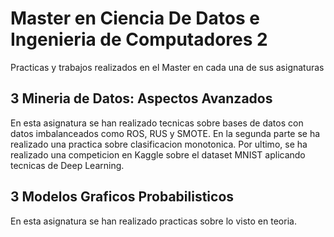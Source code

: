 # Master en Ciencia De Datos e Ingenieria de Computadores 2
Practicas y trabajos realizados en el Master en cada una de sus asignaturas

## 3 Mineria de Datos: Aspectos Avanzados
En esta asignatura se han realizado tecnicas sobre bases de datos con datos imbalanceados como ROS, RUS y SMOTE. En la segunda parte se ha realizado una practica sobre clasificacion monotonica. Por ultimo, se ha realizado una competicion en Kaggle sobre el dataset MNIST aplicando tecnicas de Deep Learning.

## 3 Modelos Graficos Probabilisticos
En esta asignatura se han realizado practicas sobre lo visto en teoria. 
